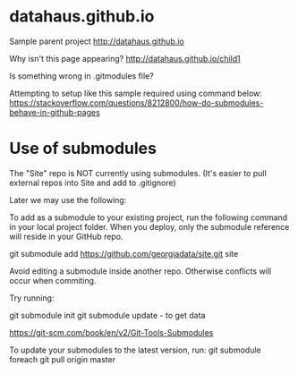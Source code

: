 # datahaus.github.io
Sample parent project
http://datahaus.github.io

Why isn't this page appearing?
http://datahaus.github.io/child1

Is something wrong in .gitmodules file?

Attempting to setup like this sample required using command below:
https://stackoverflow.com/questions/8212800/how-do-submodules-behave-in-github-pages


# Use of submodules

The "Site" repo is NOT currently using submodules. 
(It's easier to pull external repos into Site and add to .gitignore)

Later we may use the following:

To add as a submodule to your existing project, run the following command in your local project folder.
When you deploy, only the submodule reference will reside in your GitHub repo.

git submodule add https://github.com/georgiadata/site.git site

Avoid editing a submodule inside another repo. Otherwise conflicts will occur when commiting.

Try running:

git submodule init
git submodule update - to get data

https://git-scm.com/book/en/v2/Git-Tools-Submodules

To update your submodules to the latest version, run:
git submodule foreach git pull origin master
